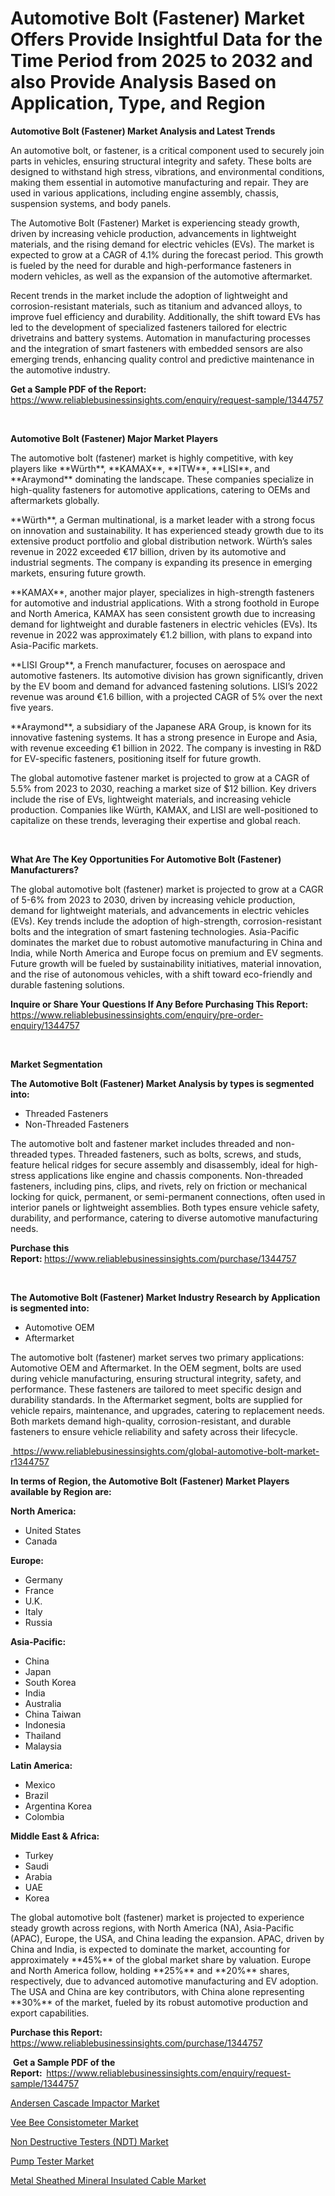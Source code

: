 <p><h1>Automotive Bolt (Fastener) Market Offers Provide Insightful Data for the Time Period from 2025 to 2032 and also Provide Analysis Based on Application, Type, and Region</h1></p><p><strong>Automotive Bolt (Fastener) Market Analysis and Latest Trends</strong></p>
<p><p>An automotive bolt, or fastener, is a critical component used to securely join parts in vehicles, ensuring structural integrity and safety. These bolts are designed to withstand high stress, vibrations, and environmental conditions, making them essential in automotive manufacturing and repair. They are used in various applications, including engine assembly, chassis, suspension systems, and body panels.</p><p>The Automotive Bolt (Fastener) Market is experiencing steady growth, driven by increasing vehicle production, advancements in lightweight materials, and the rising demand for electric vehicles (EVs). The market is expected to grow at a CAGR of 4.1% during the forecast period. This growth is fueled by the need for durable and high-performance fasteners in modern vehicles, as well as the expansion of the automotive aftermarket.</p><p>Recent trends in the market include the adoption of lightweight and corrosion-resistant materials, such as titanium and advanced alloys, to improve fuel efficiency and durability. Additionally, the shift toward EVs has led to the development of specialized fasteners tailored for electric drivetrains and battery systems. Automation in manufacturing processes and the integration of smart fasteners with embedded sensors are also emerging trends, enhancing quality control and predictive maintenance in the automotive industry.</p></p>
<p><strong>Get a Sample PDF of the Report:&nbsp;</strong> <a href="https://www.reliablebusinessinsights.com/enquiry/request-sample/1344757?utm_campaign=1558&utm_medium=2&utm_source=Github&utm_content=ia&utm_term=23012025&utm_id=automotive-bolt-fastener">https://www.reliablebusinessinsights.com/enquiry/request-sample/1344757</a></p>
<p>&nbsp;</p>
<p><strong>Automotive Bolt (Fastener) Major Market Players</strong></p>
<p><p>The automotive bolt (fastener) market is highly competitive, with key players like **Würth**, **KAMAX**, **ITW**, **LISI**, and **Araymond** dominating the landscape. These companies specialize in high-quality fasteners for automotive applications, catering to OEMs and aftermarkets globally.</p><p>**Würth**, a German multinational, is a market leader with a strong focus on innovation and sustainability. It has experienced steady growth due to its extensive product portfolio and global distribution network. Würth’s sales revenue in 2022 exceeded €17 billion, driven by its automotive and industrial segments. The company is expanding its presence in emerging markets, ensuring future growth.</p><p>**KAMAX**, another major player, specializes in high-strength fasteners for automotive and industrial applications. With a strong foothold in Europe and North America, KAMAX has seen consistent growth due to increasing demand for lightweight and durable fasteners in electric vehicles (EVs). Its revenue in 2022 was approximately €1.2 billion, with plans to expand into Asia-Pacific markets.</p><p>**LISI Group**, a French manufacturer, focuses on aerospace and automotive fasteners. Its automotive division has grown significantly, driven by the EV boom and demand for advanced fastening solutions. LISI’s 2022 revenue was around €1.6 billion, with a projected CAGR of 5% over the next five years.</p><p>**Araymond**, a subsidiary of the Japanese ARA Group, is known for its innovative fastening systems. It has a strong presence in Europe and Asia, with revenue exceeding €1 billion in 2022. The company is investing in R&D for EV-specific fasteners, positioning itself for future growth.</p><p>The global automotive fastener market is projected to grow at a CAGR of 5.5% from 2023 to 2030, reaching a market size of $12 billion. Key drivers include the rise of EVs, lightweight materials, and increasing vehicle production. Companies like Würth, KAMAX, and LISI are well-positioned to capitalize on these trends, leveraging their expertise and global reach.</p></p>
<p>&nbsp;</p>
<p><strong>What Are The Key Opportunities For Automotive Bolt (Fastener) Manufacturers?</strong></p>
<p><p>The global automotive bolt (fastener) market is projected to grow at a CAGR of 5-6% from 2023 to 2030, driven by increasing vehicle production, demand for lightweight materials, and advancements in electric vehicles (EVs). Key trends include the adoption of high-strength, corrosion-resistant bolts and the integration of smart fastening technologies. Asia-Pacific dominates the market due to robust automotive manufacturing in China and India, while North America and Europe focus on premium and EV segments. Future growth will be fueled by sustainability initiatives, material innovation, and the rise of autonomous vehicles, with a shift toward eco-friendly and durable fastening solutions.</p></p>
<p><strong>Inquire or Share Your Questions If Any Before Purchasing This Report:</strong> <a href="https://www.reliablebusinessinsights.com/enquiry/pre-order-enquiry/1344757?utm_campaign=1558&utm_medium=2&utm_source=Github&utm_content=ia&utm_term=23012025&utm_id=automotive-bolt-fastener">https://www.reliablebusinessinsights.com/enquiry/pre-order-enquiry/1344757</a></p>
<p>&nbsp;</p>
<p><strong>Market Segmentation</strong></p>
<p><strong>The Automotive Bolt (Fastener) Market Analysis by types is segmented into:</strong></p>
<p><ul><li>Threaded Fasteners</li><li>Non-Threaded Fasteners</li></ul></p>
<p><p>The automotive bolt and fastener market includes threaded and non-threaded types. Threaded fasteners, such as bolts, screws, and studs, feature helical ridges for secure assembly and disassembly, ideal for high-stress applications like engine and chassis components. Non-threaded fasteners, including pins, clips, and rivets, rely on friction or mechanical locking for quick, permanent, or semi-permanent connections, often used in interior panels or lightweight assemblies. Both types ensure vehicle safety, durability, and performance, catering to diverse automotive manufacturing needs.</p></p>
<p><strong>Purchase this Report:&nbsp;</strong><a href="https://www.reliablebusinessinsights.com/purchase/1344757?utm_campaign=1558&utm_medium=2&utm_source=Github&utm_content=ia&utm_term=23012025&utm_id=automotive-bolt-fastener">https://www.reliablebusinessinsights.com/purchase/1344757</a></p>
<p>&nbsp;</p>
<p><strong>The Automotive Bolt (Fastener) Market Industry Research by Application is segmented into:</strong></p>
<p><ul><li>Automotive OEM</li><li>Aftermarket</li></ul></p>
<p><p>The automotive bolt (fastener) market serves two primary applications: Automotive OEM and Aftermarket. In the OEM segment, bolts are used during vehicle manufacturing, ensuring structural integrity, safety, and performance. These fasteners are tailored to meet specific design and durability standards. In the Aftermarket segment, bolts are supplied for vehicle repairs, maintenance, and upgrades, catering to replacement needs. Both markets demand high-quality, corrosion-resistant, and durable fasteners to ensure vehicle reliability and safety across their lifecycle.</p></p>
<p><a href="https://www.reliablebusinessinsights.com/global-automotive-bolt-market-r1344757?utm_campaign=1558&utm_medium=2&utm_source=Github&utm_content=ia&utm_term=23012025&utm_id=automotive-bolt-fastener">&nbsp;https://www.reliablebusinessinsights.com/global-automotive-bolt-market-r1344757</a></p>
<p><strong>In terms of Region, the Automotive Bolt (Fastener) Market Players available by Region are:</strong></p>
<p>
    <p> <strong> North America: </strong>
        <ul>
            <li>United States</li>
            <li>Canada</li>
        </ul>
        </p> 
    <p> <strong> Europe: </strong>
        <ul>
            <li>Germany</li>
            <li>France</li>
            <li>U.K.</li>
            <li>Italy</li>
            <li>Russia</li>
        </ul>
        </p> 
    <p> <strong> Asia-Pacific: </strong>
        <ul>
            <li>China</li>
            <li>Japan</li>
            <li>South Korea</li>
            <li>India</li>
            <li>Australia</li>
            <li>China Taiwan</li>
            <li>Indonesia</li>
            <li>Thailand</li>
            <li>Malaysia</li>
        </ul>
        </p> 
    <p> <strong> Latin America: </strong>
        <ul>
            <li>Mexico</li>
            <li>Brazil</li>
            <li>Argentina Korea</li>
            <li>Colombia</li>
        </ul>
        </p> 
    <p> <strong> Middle East & Africa: </strong>
        <ul>
            <li>Turkey</li>
            <li>Saudi</li>
            <li>Arabia</li>
            <li>UAE</li>
            <li>Korea</li>
        </ul>
    </p>
    </p>
<p><p>The global automotive bolt (fastener) market is projected to experience steady growth across regions, with North America (NA), Asia-Pacific (APAC), Europe, the USA, and China leading the expansion. APAC, driven by China and India, is expected to dominate the market, accounting for approximately **45%** of the global market share by valuation. Europe and North America follow, holding **25%** and **20%** shares, respectively, due to advanced automotive manufacturing and EV adoption. The USA and China are key contributors, with China alone representing **30%** of the market, fueled by its robust automotive production and export capabilities.</p></p>
<p><strong>Purchase this Report: </strong><a href="https://www.reliablebusinessinsights.com/purchase/1344757?utm_campaign=1558&utm_medium=2&utm_source=Github&utm_content=ia&utm_term=23012025&utm_id=automotive-bolt-fastener">https://www.reliablebusinessinsights.com/purchase/1344757</a></p>
<p>&nbsp;<strong>Get a Sample PDF of the Report:&nbsp;&nbsp;</strong><a href="https://www.reliablebusinessinsights.com/enquiry/request-sample/1344757?utm_campaign=1558&utm_medium=2&utm_source=Github&utm_content=ia&utm_term=23012025&utm_id=automotive-bolt-fastener">https://www.reliablebusinessinsights.com/enquiry/request-sample/1344757</a></p>
<p><strong></strong></p>
<p><p><a href="https://www.linkedin.com/pulse/andersen-cascade-impactor-market-deployment-global-opportunities-ablte?utm_campaign=1558&utm_medium=2&utm_source=Github&utm_content=ia&utm_term=23012025&utm_id=automotive-bolt-fastener">Andersen Cascade Impactor Market</a></p><p><a href="https://www.linkedin.com/pulse/future-vee-bee-consistometer-market-size-trends-growth-wa4xe?utm_campaign=1558&utm_medium=2&utm_source=Github&utm_content=ia&utm_term=23012025&utm_id=automotive-bolt-fastener">Vee Bee Consistometer Market</a></p><p><a href="https://www.linkedin.com/pulse/non-destructive-testers-ndt-market-trendssector-overview-andmarket-kutdf?utm_campaign=1558&utm_medium=2&utm_source=Github&utm_content=ia&utm_term=23012025&utm_id=automotive-bolt-fastener">Non Destructive Testers (NDT) Market</a></p><p><a href="https://www.linkedin.com/pulse/global-pump-tester-market-analysis-2025-2032-industry-size-2uoic?utm_campaign=1558&utm_medium=2&utm_source=Github&utm_content=ia&utm_term=23012025&utm_id=automotive-bolt-fastener">Pump Tester Market</a></p><p><a href="https://www.linkedin.com/pulse/metal-sheathed-mineral-insulated-cable-market-evolution-xcvpe?utm_campaign=1558&utm_medium=2&utm_source=Github&utm_content=ia&utm_term=23012025&utm_id=automotive-bolt-fastener">Metal Sheathed Mineral Insulated Cable Market</a></p></p>